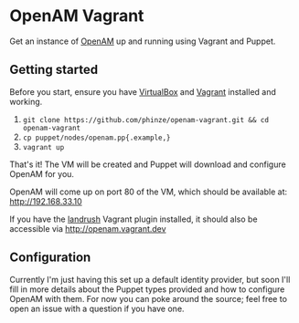 # OpenAM Vagrant

Get an instance of [OpenAM](http://forgerock.com/what-we-offer/open-identity-stack/openam/) up and running using Vagrant and Puppet.

## Getting started

Before you start, ensure you have [VirtualBox](https://www.virtualbox.org/wiki/Downloads) and [Vagrant](http://www.vagrantup.com/) installed and working.

1. `git clone https://github.com/phinze/openam-vagrant.git && cd openam-vagrant`
2. `cp puppet/nodes/openam.pp{.example,}`
3. `vagrant up`

That's it! The VM will be created and Puppet will download and configure OpenAM for you.

OpenAM will come up on port 80 of the VM, which should be available at: http://192.168.33.10

If you have the [landrush](https://github.com/phinze/landrush) Vagrant plugin installed, it should also be accessible via http://openam.vagrant.dev

## Configuration

Currently I'm just having this set up a default identity provider, but soon I'll fill in more details about the Puppet types provided and how to configure OpenAM with them. For now you can poke around the source; feel free to open an issue with a question if you have one.
